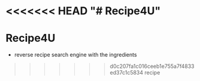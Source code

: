 <<<<<<< HEAD
"# Recipe4U" 
=======
# Recipe4U
- reverse recipe search engine with the ingredients
>>>>>>> d0c207fa1c016ceeb1e755a7f4833ed37c1c5834
recipe